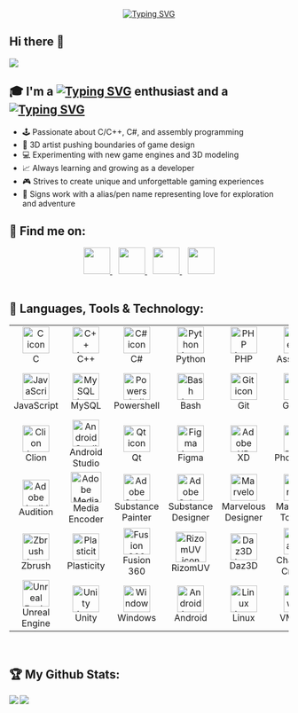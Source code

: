 <!-- https://www.asciiart.eu -->
<!-- https://readme-typing-svg.herokuapp.com/demo -->
<!-- Font: Cascadia Mono, Cascadia Code, Fira Code, Jetbrains Mono, Orbitron, Exo 2 || Duration: 5000 ms (default) || Pause: 1000 ms (default) -->
<!-- 
------((1))------
[![Typing SVG](https://readme-typing-svg.herokuapp.com?font=Jetbrains+mono&duration=4000&pause=500&color=33FF33&random=false&width=435&lines=Hi+there!+%F0%9F%91%8B;I'm+a+Computer-Science+enthusiast+..;+..+and+a+Game+Developer.)](https://tis-starlight.github.io)
------((2))------
[![Typing SVG](https://readme-typing-svg.herokuapp.com?font=Cascadia+Mono&size=40&duration=4000&pause=500&color=33FF33&center=true&vCenter=true&random=false&width=435&lines=STARLIGHT)](https://tis-starlight.github.io)
-->

<div align="center">
<a href="https://tis-starlight.github.io"><img src="https://readme-typing-svg.herokuapp.com?font=Orbitron&weight=500&size=40&duration=4000&pause=1000&color=33FF33&center=true&vCenter=true&random=false&width=435&height=40&lines=Starlight" alt="Typing SVG" /></a>
</div>


## Hi there 👋

<!-- ![](https://visitor-badge.laobi.icu/badge?page_id=tis-starlight.tis-starlight) -->
<!-- [![Github](https://img.shields.io/github/followers/tis-starlight?label=Followers&logo=Github)](https://github.com/tis-starlight) -->

[![](https://komarev.com/ghpvc/?username=tis-starlight&color=blue&style=flat&label=PROFILE+VIEWS&base=1200&abbreviated=true)](#)

## 🎓 I'm a [![Typing SVG](https://readme-typing-svg.herokuapp.com?font=Cascadia+Mono&size=25&duration=2000&pause=3000&color=35FAFF&multiline=true&repeat=true&random=false&width=235&height=32&lines=Computer-Science)](#) enthusiast and a [![Typing SVG](https://readme-typing-svg.herokuapp.com?font=Cascadia+Mono&size=25&duration=2000&pause=3000&color=FFA330&multiline=true&repeat=true&random=false&width=235&height=32&lines=Game+Developer)](#)
- 🕹️ Passionate about C/C++, C#, and assembly programming
- 🎨 3D artist pushing boundaries of game design
- 💻 Experimenting with new game engines and 3D modeling
- 📈 Always learning and growing as a developer
- 🎮 Strives to create unique and unforgettable gaming experiences
- 🌊 Signs work with a alias/pen name representing love for exploration and adventure

## 📧 Find me on:

<div align="center">
  <a href="https://tis-starlight.github.io/" target="_blank" rel="noopener noreferrer">
    <img src="https://skillicons.dev/icons?i=github" width="48" height="48" />
  </a>
 &ensp;
  <a href="https://www.artstation.com/tis-starlight" target="_blank" rel="noopener noreferrer">
    <img src="https://img.icons8.com/color/48/artstation.png" width="48" height="48" />
  </a>
 &ensp;
  <a href="https://www.youtube.com/@tis-starlight" target="_blank" rel="noopener noreferrer">
    <img src="https://user-images.githubusercontent.com/85295120/144732113-320524b6-86df-4c49-bb6d-5f54219d6151.png" width="48" height="48" />
  </a>
  &ensp;
  <a href="https://linktr.ee/tis.starlight" target="_blank" rel="noopener noreferrer">
    <img src="https://img.icons8.com/pulsar-gradient/48/linktree.png" width="48" height="48" />
  </a>
</div>





<br />

## 🧰 Languages, Tools & Technology:

<table align="center">
  <tr>
    <td align="center" width="96">
     <a href="#">
      <img src="https://skillicons.dev/icons?i=c" width="48" height="48" alt="C icon"/>
     </a>
      <br>C
    </td>
    <td align="center" width="96">
     <a href="#">
      <img src="https://skillicons.dev/icons?i=cpp" width="48" height="48" alt="C++ icon" />
     </a>
      <br>C++
    </td>
    <td align="center" width="96">
     <a href="#">
      <img src="https://skillicons.dev/icons?i=cs" width="48" height="48" alt="C# icon" />
     </a>
      <br>C#
    </td>
    <td align="center" width="96">
     <a href="#">
      <img src="https://skillicons.dev/icons?i=py" width="48" height="48" alt="Python icon" />
     </a>
      <br>Python
    </td>
    <td align="center" width="96">
     <a href="#">
      <img src="https://skillicons.dev/icons?i=php" width="48" height="48" alt="PHP icon" />
     </a>
      <br>PHP
    </td>
    <td align="center" width="96">
     <a href="#">
      <img src="https://img.icons8.com/color/48/assembly.png" width="48" height="48" alt="Assembly icon" />
     </a>
      <br>Assembly
    </td>
    <td align="center" width="96">
     <a href="#">
      <img src="https://skillicons.dev/icons?i=html" width="48" height="48" alt="HTML5 icon" />
     </a>
      <br>HTML5
    </td>
    <td align="center" width="96">
     <a href="#">
      <img src="https://skillicons.dev/icons?i=css" width="48" height="48" alt="CSS3 icon" />
     </a>
      <br>CSS3
    </td>
    <td align="center" width="96">
     <a href="#">
      <img src="https://skillicons.dev/icons?i=bootstrap" width="48" height="48" alt="Bootstrap icon" />
     </a>
      <br>Bootstrap
    </td>
  </tr>
  <tr>
    <td align="center" width="96">
     <a href="#">
      <img src="https://skillicons.dev/icons?i=js" width="48" height="48" alt="JavaScript icon" />
     </a>
      <br>JavaScript
    </td>
    <td align="center" width="96">
     <a href="#">
      <img src="https://skillicons.dev/icons?i=mysql" alt="MySQL icon" width="48" height="48" />
     </a>
      <br>MySQL
    </td>
    <td align="center" width="96">
     <a href="#">
      <img src="https://skillicons.dev/icons?i=powershell" width="48" height="48" alt="Powershell icon" />
     </a>
      <br>Powershell
    </td>
    <td align="center" width="96">
     <a href="#">
      <img src="https://skillicons.dev/icons?i=bash" width="48" height="48" alt="Bash icon" />
     </a>
      <br>Bash
    </td>
    <td align="center" width="96">
     <a href="#">
      <img src="https://skillicons.dev/icons?i=git" width="48" height="48" alt="Git icon" />
     </a>
      <br>Git
    </td>
    <td align="center" width="96">
     <a href="#">
      <img src="https://skillicons.dev/icons?i=github" alt="GitHub icon" width="48" height="48" />
     </a>
      <br>GitHub
    </td>
    <td align="center" width="96">
     <a href="#">
      <img src="https://skillicons.dev/icons?i=md" width="48" height="48" alt="Markdown icon" />
     </a>
      <br>Markdown
    </td>
    <td align="center" width="96">
     <a href="#">
      <img src="https://skillicons.dev/icons?i=vscode" width="48" height="48" alt="VS Code icon" />
     </a>
      <br>VS Code
    </td>
    <td align="center" width="96">
     <a href="#">
      <img src="https://skillicons.dev/icons?i=visualstudio" width="48" height="48" alt="Visual Studio icon" />
     </a>
      <br>Visual Studio
    </td>
  </tr>
  <tr>
    <td align="center" width="96">
     <a href="#">
      <img src="https://skillicons.dev/icons?i=clion" width="48" height="48" alt="Clion icon" />
     </a>
      <br>Clion
    </td>
    <td align="center" width="96">
     <a href="#">
      <img src="https://skillicons.dev/icons?i=androidstudio" width="48" height="48" alt="Android Studio icon" />
     </a>
      <br>Android Studio
    </td>
    <td align="center" width="96">
     <a href="#">
      <img src="https://skillicons.dev/icons?i=qt" width="48" height="48" alt="Qt icon" />
     </a>
      <br>Qt
    </td>
    <td align="center" width="96">
     <a href="#">
      <img src="https://skillicons.dev/icons?i=figma" width="48" height="48" alt="Figma icon" />
     </a>
      <br>Figma
    </td>
    <td align="center" width="96">
     <a href="#">
      <img src="https://skillicons.dev/icons?i=xd" width="48" height="48" alt="Adobe XD icon" />
     </a>
      <br>XD
    </td>
    <td align="center" width="96">
     <a href="#">
      <img src="https://skillicons.dev/icons?i=ps" width="48" height="48" alt="Adobe Photoshop icon" />
     </a>
      <br>Photoshop
    </td>
    <td align="center" width="96">
     <a href="#">
      <img src="https://skillicons.dev/icons?i=ai" width="48" height="48" alt="Adobe Illustrator icon" />
     </a>
      <br>Illustrator
    </td>
    <td align="center" width="96">
     <a href="#">
      <img src="https://skillicons.dev/icons?i=pr" width="48" height="48" alt="Adobe Premiere icon" />
     </a>
      <br>Premiere
    </td>
    <td align="center" width="96">
     <a href="#">
      <img src="https://skillicons.dev/icons?i=ae" width="48" height="48" alt="Adobe After Effects icon" />
     </a>
      <br>After Effects
    </td>
  </tr>
  <tr>
    <td align="center" width="96">
     <a href="#">
      <img src="https://skillicons.dev/icons?i=au" width="48" height="48" alt="Adobe Audition icon" />
     </a>
      <br>Audition
    </td>
    <td align="center" width="96">
     <a href="#">
      <img src="https://img.icons8.com/color/48/adobe-media-encoder.png" width="55" height="55" alt="Adobe Media Encoder icon" />
     </a>
      <br>Media Encoder
    </td>
    <td align="center" width="96">
     <a href="#">
      <img src="https://icons.veryicon.com/png/o/application/adobe-software-icon/substance-3d-painter.png" width="48" height="48" alt="Adobe Substance Painter icon" />
     </a>
      <br>Substance Painter
    </td>
    <td align="center" width="96">
     <a href="#">
      <img src="https://icons.veryicon.com/png/o/application/adobe-software-icon/substance-3d-designer.png" width="48" height="48" alt="Adobe Substance Designer icon" />
     </a>
      <br>Substance Designer
    </td>
    <td align="center" width="96">
     <a href="#">
      <img src="https://theme.zdassets.com/theme_assets/9584131/13955c04e90a66db35e6c085b4f65c0a5274ca77.png" width="48" height="48" alt="Marvelous Designer icon" />
     </a>
      <br>Marvelous Designer
    </td>
    <td align="center" width="96">
     <a href="#">
      <img src="https://marmoset.co/wp-content/uploads/2020/10/tb4_light-400x350.png" width="48" height="48" alt="Marmoset Toolbag icon" />
     </a>
      <br>Marmoset Toolbag
    </td>
    <td align="center" width="96">
     <a href="#">
      <img src="https://skillicons.dev/icons?i=blender" width="48" height="48" alt="Blender icon" />
     </a>
      <br>Blender
    </td>
    <td align="center" width="96">
     <a href="#">
      <img src="https://img.icons8.com/color/48/3ds-max.png" width="48" height="48" alt="3ds Max icon" />
     </a>
      <br>3ds Max
    </td>
    <td align="center" width="96">
     <a href="#">
      <img src="https://icons.iconarchive.com/icons/dakirby309/simply-styled/256/Autodesk-Maya-icon.png" width="48" height="48" alt="Maya icon" />
     </a>
      <br>Maya
    </td>
  </tr>
  <tr>
    <td align="center" width="96">
     <a href="#">
      <img src="https://cdn.icon-icons.com/icons2/512/PNG/512/zbrush_icon-icons.com_50712.png" width="48" height="48" alt="Zbrush icon" />
     </a>
      <br>Zbrush
    </td>
    <td align="center" width="96">
     <a href="#">
      <img src="https://www.plasticity.xyz/_next/image?url=%2F_next%2Fstatic%2Fmedia%2Ficon_256x256.09a58ec3.png&w=256&q=75" width="48" height="48" alt="Plasticity CAD icon" />
     </a>
      <br>Plasticity
    </td>
    <td align="center" width="96">
     <a href="#">
      <img src="https://cdn.icon-icons.com/icons2/3053/PNG/512/autodesk_fusion_macos_bigsur_icon_190367.png" width="48" height="48" alt="Fusion 360 icon" />
     </a>
      <br>Fusion 360
    </td>
    <td align="center" width="96">
     <a href="#">
      <img src="https://www.rizom-lab.com/wordpress/wp-content/uploads/2017/04/logo_vs_w.png" width="55" height="55" alt="RizomUV icon" />
     </a>
      <br>RizomUV
    </td>
    <td align="center" width="96">
     <a href="#">
      <img src="https://cdn.freelogovectors.net/wp-content/uploads/2019/01/daz-logo.png" width="48" height="48" alt="Daz3D icon" />
     </a>
      <br>Daz3D
    </td>
    <td align="center" width="96">
     <a href="#">
      <img src="https://user-images.githubusercontent.com/85295120/210119360-52351b17-13bd-48b5-bbf1-8d4927d174b6.png" width="48" height="48" alt="Reallusion Character Creator icon" />
     </a>
      <br>Character Creator
    </td>
    <td align="center" width="96">
     <a href="#">
      <img src="https://cdn.icon-icons.com/icons2/3053/PNG/512/quixel_bridge_macos_bigsur_icon_189802.png" width="48" height="48" alt="Marmoset Toolbag icon" />
     </a>
      <br>Quixel Bridge
    </td>
    <td align="center" width="96">
     <a href="#">
      <img src="https://img.icons8.com/color/48/epic-games.png" width="48" height="48" alt="Epic Games icon" />
     </a>
      <br>Epic Games
    </td>
    <td align="center" width="96">
     <a href="#">
      <img src="https://img.icons8.com/fluency/48/steam.png" width="48" height="48" alt="Steam icon" />
     </a>
      <br>Steam
    </td>
  </tr>
  <tr>
    <td align="center" width="96">
     <a href="#">
      <img src="https://skillicons.dev/icons?i=unreal" width="48" height="48" alt="Unreal Engine icon" />
     </a>
      <br>Unreal Engine
    </td>
    <td align="center" width="96">
     <a href="#">
      <img src="https://skillicons.dev/icons?i=unity" width="48" height="48" alt="Unity icon" />
     </a>
      <br>Unity
    </td>
    <td align="center" width="96">
     <a href="#">
      <img src="https://skillicons.dev/icons?i=windows" width="48" height="48" alt="Windows icon" />
     </a>
      <br>Windows
    </td>
    <td align="center" width="96">
     <a href="#">
      <img src="https://img.icons8.com/color/48/android-os.png" width="48" height="48" alt="Android icon" />
     </a>
      <br>Android
    </td>
    <td align="center" width="96">
     <a href="#">
      <img src="https://skillicons.dev/icons?i=linux" width="48" height="48" alt="Linux icon" />
     </a>
      <br>Linux
    </td>
    <td align="center" width="96">
     <a href="#">
      <img src="https://img.icons8.com/fluency/48/old-vmware-logo.png" width="48" height="48" alt="VMware icon" />
     </a>
      <br>VMware
    </td>
    <td align="center" width="96">
     <a href="#">
      <img src="https://skillicons.dev/icons?i=kali" width="48" height="48" alt="Kali Linux icon" />
     </a>
      <br>Kali Linux
    </td>
    <td align="center" width="96">
     <a href="#">
      <img src="https://seeklogo.com/images/C/cheat-engine-logo-4840A2FE20-seeklogo.com.png" width="48" height="48" alt="Cheat Engine icon" />
     </a>
      <br>Cheat Engine
    </td>
    <td align="center" width="96">
     <a href="#">
      <img src="https://github.com/user-attachments/assets/030c7b35-bcf0-4574-a1f4-84c5835e4e28" width="48" height="48" alt="HexRays IDA Pro icon" />
     </a>
      <br>HexRays IDA
    </td>
  </tr>
</table>

<br />

## 🏆 My Github Stats:

<!--
![Top Langs](https://github-readme-stats.vercel.app/api/top-langs/?username=tis-starlight&theme=material-palenight)
-->
<div>
<a href="https://github-readme-stats.vercel.app/api?username=tis-starlight&theme=material-palenight">
  <img  align="left" src="https://github-readme-stats.vercel.app/api?username=tis-starlight&count_private=true&show_icons=true&theme=material-palenight" />
</a>
<a href="https://github-readme-stats.vercel.app/api/top-langs/?username=tis-starlight&theme=material-palenight">
  <img align="left" src="https://github-readme-stats.vercel.app/api/top-langs/?username=tis-starlight&theme=material-palenight" />
</a>
</div>
